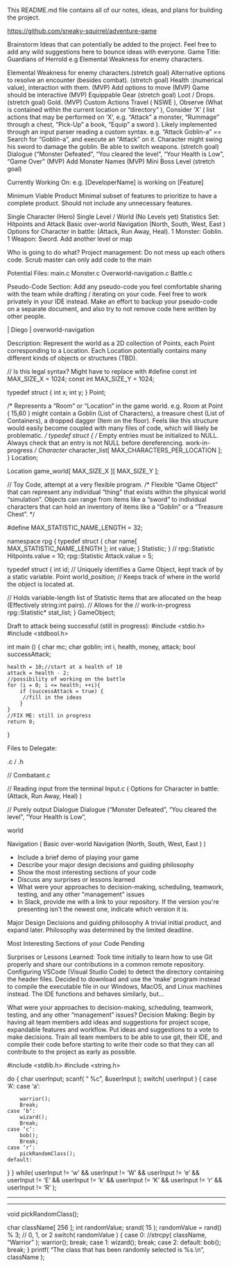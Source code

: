 This README.md file contains all of our notes, ideas, and plans for building the project. 

https://github.com/sneaky-squirrel/adventure-game

Brainstorm
Ideas that can potentially be added to the project.  Feel free to add any wild suggestions here to bounce ideas with everyone.
Game Title: Guardians of Herrold
e.g  Elemental Weakness for enemy characters.

Elemental Weakness for enemy characters.(stretch goal)
Alternative options to resolve an encounter (besides combat).
 (stretch goal)
Health :(numerical value), interaction with them. (MVP)
Add options to move (MVP)
Game should be interactive (MVP)
Equippable Gear (stretch goal)
Loot / Drops. (stretch goal)
Gold. (MVP)
Custom Actions
Travel ( NSWE ), Observe (What is contained within the current location or “directory” ), Consider ‘X’ ( list actions that may be performed on ‘X’, e.g. “Attack” a monster, “Rummage” through a chest, “Pick-Up” a book, “Equip” a sword ).
Likely implemented through an input parser reading a custom syntax.
e.g. “Attack Goblin-a” == Search for “Goblin-a”, and execute an “Attack” on it.  Character might swing his sword to damage the goblin.
Be able to switch weapons. (stretch goal) 
Dialogue (“Monster Defeated”, “You cleared the level”, “Your Health is Low”, “Game Over” (MVP)
Add Monster Names (MVP)
Mini Boss Level (stretch goal)

Currently Working On:
	e.g.  [DeveloperName] is working on [Feature]

Minimum Viable Product
Minimal subset of features to prioritize to have a complete product.  Should not include
any unnecessary features.

Single Character (Hero)
Single Level / World (No Levels yet)
Statistics Set:  Hitpoints and Attack
Basic over-world Navigation (North, South, West, East )
Options for Character in battle: (Attack, Run Away, Heal).
1 Monster: Goblin.
1 Weapon: Sword.
Add another level or map

Who is going to do what?
Project management: 
Do not mess up each others code. 
Scrub master can only add code to the main




Potential Files:
	main.c
	Monster.c
	Overworld-navigation.c
	Battle.c
	

Pseudo-Code Section:
Add any pseudo-code you feel comfortable sharing with the team while drafting / iterating on your code.  Feel free to work privately in your IDE instead.  Make an effort to backup your pseudo-code on a separate document, and also try to not remove code here written by other people.

<name> | <feature>
Diego | overworld-navigation

Description:  Represent the world as a 2D collection of Points, each Point corresponding to a Location.  Each Location potentially contains many different kinds of objects or structures (TBD).

// Is this legal syntax?  Might have to replace with #define
const int MAX_SIZE_X = 1024;
const int MAX_SIZE_Y = 1024;

typedef struct
{
    int x;
    int y;
} Point;

/*
Represents a “Room” or “Location” in the game world.  e.g. Room at Point ( 15,60 ) might contain a Goblin (List of Characters), a treasure chest (List of Containers), a dropped dagger (Item on the floor).  Feels like this structure would easily become coupled with many files of code, which will likely be problematic.
*/
typedef struct
{
/*
    Empty entries must be initialized to NULL.  Always check that an entry is not NULL before dereferencing.
    work-in-progress
*/
    Character* character_list[ MAX_CHARACTERS_PER_LOCATION ];
} Location;

Location game_world[ MAX_SIZE_X ][ MAX_SIZE_Y ];


//  Toy Code, attempt at a very flexible program.
/*
Flexible “Game Object” that can represent any individual “thing” that exists within the physical world “simulation”.  Objects can range from items like a “sword” to individual characters that can hold an inventory of items like a “Goblin” or a “Treasure Chest”.
*/

#define MAX_STATISTIC_NAME_LENGTH = 32;

namespace rpg
{
typedef struct
{
	char name[ MAX_STATISTIC_NAME_LENGTH ];
	int value;
} Statistic;
}
//  rpg::Statistic Hitpoints.value = 10; rpg::Statistic Attack.value = 5;

typedef struct
{
	int id;				// Uniquely identifies a Game Object, kept track of by a static variable.
	Point world_position;		// Keeps track of where in the world the object is located at.

// Holds variable-length list of Statistic items that are allocated on the heap (Effectively string:int pairs).
// Allows for the 
// work-in-progress
rpg::Statistic* stat_list;
} GameObject;

Draft to attack being successful (still in progress): 
#include <stdio.h>
#include <stdbool.h>
 
int main () {
    char mc;
    char goblin;
    int i, health, money, attack;
    bool successAttack;
 
    health = 10;//start at a health of 10
    attack = health - 2;
    //possibility of working on the battle
    for (i = 0; i <= health; ++i){
        if (successAttack = true) {
         //fill in the ideas  
        }
    }
    //FIX ME: still in progress
    return 0;
}

Files to Delegate: 

.c / .h

//
Combatant.c

// Reading  input from the terminal
Input.c  ( Options for Character in battle: (Attack, Run Away, Heal) )

// Purely output
Dialogue
Dialogue (“Monster Defeated”, “You cleared the level”, “Your Health is Low”, 

world

Navigation ( Basic over-world Navigation (North, South, West, East ) )

 - Include a brief demo of playing your game
 - Describe your major design decisions and guiding philosophy
 - Show the most interesting sections of your code
 - Discuss any surprises or lessons learned
 - What were your approaches to decision-making, scheduling, teamwork, testing, and any other "management" issues
 - In Slack, provide me with a link to your repository.  If the version you're presenting isn't the newest one, indicate which version it is.


Major Design Decisions and guiding philosophy
	A trivial initial product, and expand later.
	Philosophy was determined by the limited deadline.

Most Interesting Sections of your Code
	Pending

Surprises or Lessons Learned:
 Took time initially to learn how to use Git properly and share our contributions in a common remote repository.
Configuring VSCode (Visual Studio Code) to detect the directory containing the header files.
Decided to download and use the ‘make’ program instead to compile the executable file in our Windows, MacOS, and Linux machines instead.
The IDE functions and behaves similarly, but...
	
What were your approaches to decision-making, scheduling, teamwork, testing, and any other “management” issues?
Decision Making:
Begin by having all team members add ideas and suggestions for project scope, expandable features and workflow.
Put ideas and suggestions to a vote to make decisions.
Train all team members to be able to use git, their IDE, and compile their code before starting to write their code so that they can all contribute to the project as early as possible.















#include <stdlib.h>
#include <string.h>

do
{
char userInput;
scanf( “ %c”, &userInput );
switch( userInput )
{
	case ‘A’:
	case ‘a’:

		warrior();
		Break;
	case ‘b’:
		wizard();
		Break;
	case ‘c’:
		bob();
		Break;
	case ‘r’:
		pickRandomClass();
	default:
}
}
while( userInput != ‘w’ && userInput != ‘W’ &&
userInput != ‘e’ && userInput != ‘E’ &&
userInput != ‘k’ && userInput != ‘K’ &&
userInput != ‘r’ && userInput != ‘R’ );

------------------------------------------------------------------------------------------------------------------------
------------------------------------------------------------------------------------------------------------------------


void pickRandomClass();

char className[ 256 ];
int randomValue;
srand( 15 );
randomValue = rand() % 3;		// 0, 1, or 2
switch( randomValue )
{
	case 0:
		//strcpy( className, “Warrior” );
		warrior();
		break;
	case 1:
		wizard();
		break;
	case 2:
	default:
		bob();
		break;
}
printf( “The class that has been randomly selected is %s.\n”, className );
